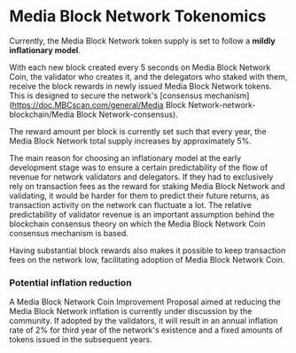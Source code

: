 # Media Block Network Tokenomics

Currently, the Media Block Network token supply is set to follow a **mildly inflationary model**. 

With each new block created every 5 seconds on Media Block Network Coin, the validator who creates it, and the delegators who staked with them, receive the block rewards in newly issued Media Block Network tokens. This is designed to secure the network's [consensus mechanism](https://doc.MBCscan.com/general/Media Block Network-network-blockchain/Media Block Network-consensus). 

The reward amount per block is currently set such that every year, the Media Block Network total supply increases by approximately 5%.

The main reason for choosing an inflationary model at the early development stage was to ensure a certain predictability of the flow of revenue for network validators and delegators. If they had to exclusively rely on transaction fees as the reward for staking Media Block Network and validating, it would be harder for them to predict their future returns, as transaction activity on the network can fluctuate a lot. The relative predictability of validator revenue is an important assumption behind the blockchain consensus theory on which the Media Block Network Coin consensus mechanism is based.  

Having substantial block rewards also makes it possible to keep transaction fees on the network low, facilitating adoption of Media Block Network Coin.

### Potential inflation reduction  

A Media Block Network Coin Improvement Proposal aimed at reducing the Media Block Network inflation  is currently under discussion by the community. If adopted by the validators, it will result in an annual inflation rate of 2% for third year of the network's existence and a fixed amounts of tokens issued in the subsequent years.
   
